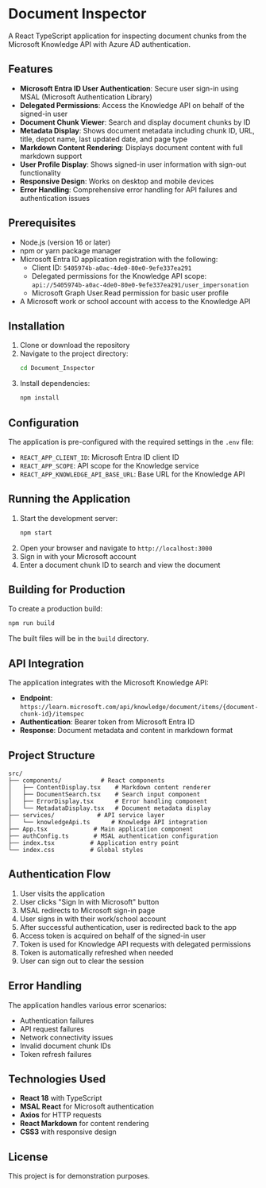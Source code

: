 # Document Inspector

A React TypeScript application for inspecting document chunks from the Microsoft Knowledge API with Azure AD authentication.

## Features

- **Microsoft Entra ID User Authentication**: Secure user sign-in using MSAL (Microsoft Authentication Library)
- **Delegated Permissions**: Access the Knowledge API on behalf of the signed-in user
- **Document Chunk Viewer**: Search and display document chunks by ID
- **Metadata Display**: Shows document metadata including chunk ID, URL, title, depot name, last updated date, and page type
- **Markdown Content Rendering**: Displays document content with full markdown support
- **User Profile Display**: Shows signed-in user information with sign-out functionality
- **Responsive Design**: Works on desktop and mobile devices
- **Error Handling**: Comprehensive error handling for API failures and authentication issues

## Prerequisites

- Node.js (version 16 or later)
- npm or yarn package manager
- Microsoft Entra ID application registration with the following:
  - Client ID: `5405974b-a0ac-4de0-80e0-9efe337ea291`
  - Delegated permissions for the Knowledge API scope: `api://5405974b-a0ac-4de0-80e0-9efe337ea291/user_impersonation`
  - Microsoft Graph User.Read permission for basic user profile
- A Microsoft work or school account with access to the Knowledge API

## Installation

1. Clone or download the repository
2. Navigate to the project directory:
   ```bash
   cd Document_Inspector
   ```
3. Install dependencies:
   ```bash
   npm install
   ```

## Configuration

The application is pre-configured with the required settings in the `.env` file:

- `REACT_APP_CLIENT_ID`: Microsoft Entra ID client ID
- `REACT_APP_SCOPE`: API scope for the Knowledge service
- `REACT_APP_KNOWLEDGE_API_BASE_URL`: Base URL for the Knowledge API

## Running the Application

1. Start the development server:
   ```bash
   npm start
   ```
2. Open your browser and navigate to `http://localhost:3000`
3. Sign in with your Microsoft account
4. Enter a document chunk ID to search and view the document

## Building for Production

To create a production build:

```bash
npm run build
```

The built files will be in the `build` directory.

## API Integration

The application integrates with the Microsoft Knowledge API:
- **Endpoint**: `https://learn.microsoft.com/api/knowledge/document/items/{document-chunk-id}/itemspec`
- **Authentication**: Bearer token from Microsoft Entra ID
- **Response**: Document metadata and content in markdown format

## Project Structure

```
src/
├── components/           # React components
│   ├── ContentDisplay.tsx    # Markdown content renderer
│   ├── DocumentSearch.tsx    # Search input component
│   ├── ErrorDisplay.tsx      # Error handling component
│   └── MetadataDisplay.tsx   # Document metadata display
├── services/            # API service layer
│   └── knowledgeApi.ts      # Knowledge API integration
├── App.tsx             # Main application component
├── authConfig.ts       # MSAL authentication configuration
├── index.tsx          # Application entry point
└── index.css          # Global styles
```

## Authentication Flow

1. User visits the application
2. User clicks "Sign In with Microsoft" button
3. MSAL redirects to Microsoft sign-in page
4. User signs in with their work/school account
5. After successful authentication, user is redirected back to the app
6. Access token is acquired on behalf of the signed-in user
7. Token is used for Knowledge API requests with delegated permissions
8. Token is automatically refreshed when needed
9. User can sign out to clear the session

## Error Handling

The application handles various error scenarios:
- Authentication failures
- API request failures
- Network connectivity issues
- Invalid document chunk IDs
- Token refresh failures

## Technologies Used

- **React 18** with TypeScript
- **MSAL React** for Microsoft authentication
- **Axios** for HTTP requests
- **React Markdown** for content rendering
- **CSS3** with responsive design

## License

This project is for demonstration purposes.
